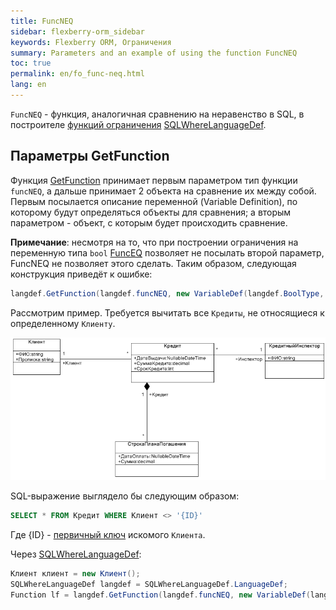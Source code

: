 ```yaml
---
title: FuncNEQ
sidebar: flexberry-orm_sidebar
keywords: Flexberry ORM, Ограничения
summary: Parameters and an example of using the function FuncNEQ
toc: true
permalink: en/fo_func-neq.html
lang: en
---
```


`FuncNEQ` - функция, аналогичная сравнению на неравенство в SQL, в построителе [функций ограничения](fo_limit-function.html) [SQLWhereLanguageDef](fo_function-list.html).

## Параметры GetFunction

Функция [GetFunction](fo_function-list.html) принимает первым параметром тип функции `funcNEQ`, а дальше принимает 2 объекта на сравнение их между собой. Первым посылается описание переменной (Variable Definition), по которому будут определяться объекты для сравнения; а вторым параметром - объект, с которым будет происходить сравнение.

__Примечание__: несмотря на то, что при построении ограничения на переменную типа `bool` [FuncEQ](fo_func-eq.html) позволяет не посылать второй параметр, FuncNEQ не позволяет этого сделать. Таким образом, следующая конструкция приведёт к ошибке: 

```csharp
langdef.GetFunction(langdef.funcNEQ, new VariableDef(langdef.BoolType, "SomeBoolFlag"))
``` 

Рассмотрим пример. Требуется вычитать все `Кредиты`, не относящиеся к определенному `Клиенту`.

![](/images/pages/products/flexberry-orm/query-language/filter-ex-diagram.png)

SQL-выражение выглядело бы следующим образом:

```sql
SELECT * FROM Кредит WHERE Клиент <> '{ID}'
```

Где {ID} - [первичный ключ](fo_primary-keys-objects.html) искомого `Клиента`.

Через [SQLWhereLanguageDef](fo_function-list.html):

```csharp    
Клиент клиент = new Клиент();
SQLWhereLanguageDef langdef = SQLWhereLanguageDef.LanguageDef;
Function lf = langdef.GetFunction(langdef.funcNEQ, new VariableDef(langdef.GuidType, Information.ExtractPropertyPath<Кредит>(x => x.Клиент)), клиент.__PrimaryKey);
```
